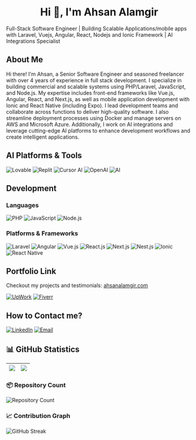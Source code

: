 <h1 align="center">Hi 👋, I'm Ahsan Alamgir</h1>
Full-Stack Software Engineer | Building Scalable Applications/mobile apps with Laravel, Vuejs, Angular, React, Nodejs and Ionic Framework | AI Integrations Specialist

## About Me

Hi there! I'm Ahsan, a Senior Software Engineer and seasoned freelancer with over 4 years of experience in full stack development. I specialize in building commercial and scalable systems using PHP/Laravel, JavaScript, and Node.js. My expertise includes front-end frameworks like Vue.js, Angular, React, and Next.js, as well as mobile application development with Ionic and React Native (including Expo). I lead development teams and collaborate across functions to deliver high-quality software. I also streamline deployment processes using Docker and manage servers on AWS and Microsoft Azure. Additionally, I work on AI integrations and leverage cutting-edge AI platforms to enhance development workflows and create intelligent applications.

## AI Platforms & Tools

![Lovable](https://img.shields.io/badge/Lovable-%23FF6B6B.svg?style=for-the-badge&logo=heart&logoColor=white)
![Replit](https://img.shields.io/badge/Replit-%23000000.svg?style=for-the-badge&logo=replit&logoColor=white)
![Cursor AI](https://img.shields.io/badge/Cursor_AI-%23000000.svg?style=for-the-badge&logo=cursor&logoColor=white)
![OpenAI](https://img.shields.io/badge/OpenAI-%23412991.svg?style=for-the-badge&logo=openai&logoColor=white)
![AI](https://img.shields.io/badge/AI_Integrations-%23FF6B6B.svg?style=for-the-badge&logo=robot&logoColor=white)

## Development

### Languages

![PHP](https://img.shields.io/badge/php-%23777BB4.svg?style=for-the-badge&logo=php&logoColor=white)
![JavaScript](https://img.shields.io/badge/javascript-%23F7DF1E.svg?style=for-the-badge&logo=javascript&logoColor=black)
![Node.js](https://img.shields.io/badge/node.js-%23339933.svg?style=for-the-badge&logo=nodedotjs&logoColor=white)

### Platforms & Frameworks

![Laravel](https://img.shields.io/badge/laravel-%23FF2D20.svg?style=for-the-badge&logo=laravel&logoColor=white)
![Angular](https://img.shields.io/badge/angular-%23DD0031.svg?style=for-the-badge&logo=angular&logoColor=white)
![Vue.js](https://img.shields.io/badge/vuejs-%234FC08D.svg?style=for-the-badge&logo=vuedotjs&logoColor=white)
![React.js](https://img.shields.io/badge/react-%2361DAFB.svg?style=for-the-badge&logo=react&logoColor=black)
![Next.js](https://img.shields.io/badge/next.js-%23000000.svg?style=for-the-badge&logo=nextdotjs&logoColor=white)
![Nest.js](https://img.shields.io/badge/nestjs-%23E0234E.svg?style=for-the-badge&logo=nestjs&logoColor=white)
![Ionic](https://img.shields.io/badge/ionic-%234D8AFF.svg?style=for-the-badge&logo=ionic&logoColor=white)
![React Native](https://img.shields.io/badge/react%20native-%2361DAFB.svg?style=for-the-badge&logo=react&logoColor=black)

## Portfolio Link

Checkout my projects and testimonials: <a href="https://ahsanalamgir.com/" target="_blank" rel="noopener noreferrer">ahsanalamgir.com</a>

[![UpWork](https://img.shields.io/badge/upwork-%23336B87.svg?style=for-the-badge&logo=upwork&logoColor=white)](https://www.upwork.com/freelancers/~01c8259b2408bb87e8?mp_source=share)
[![Fiverr](https://img.shields.io/badge/fiverr-%2311B468.svg?style=for-the-badge&logo=fiverr&logoColor=white)](https://www.fiverr.com/s/BRKpYxb)

## How to Contact me?

[![LinkedIn](https://img.shields.io/badge/LinkedIn-%230077B5.svg?style=for-the-badge&logo=linkedin&logoColor=white)](https://www.linkedin.com/in/ahsan-alamgir/)
[![Email](https://img.shields.io/badge/Email-D14836?style=for-the-badge&logo=gmail&logoColor=white)](mailto:ahsanalamgir14@gmail.com)

## 📊 GitHub Statistics

| <img src="https://github-profile-summary-cards.vercel.app/api/cards/profile-details?username=ahsanalamgir14&theme=default" /> | <img src="https://github-profile-summary-cards.vercel.app/api/cards/most-commit-language?username=ahsanalamgir14&theme=default" /> |
| ----------------------------------------------------------------------------------------------------------------------------- | ---------------------------------------------------------------------------------------------------------------------------------- |

### 📦 Repository Count

<img src="https://github-profile-summary-cards.vercel.app/api/cards/profile-details?username=ahsanalamgir14&theme=default&hide_border=true&show_repos=true" alt="Repository Count" />

### 📈 Contribution Graph

![GitHub Streak](https://streak-stats.demolab.com/?user=ahsanalamgir14&theme=default&hide_border=true&count_private=true)
